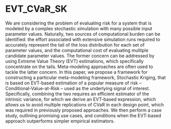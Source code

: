# EVT_CVaR_SK


We are considering the problem of evaluating risk for a system that is modeled by a complex stochastic
simulation with many possible input parameter values. Naturally, two sources of computational
burden can be identified: the effort associated with extensive simulation runs required to accurately
represent the tail of the loss distribution for each set of parameter values, and the computational cost
of evaluating multiple candidate parameter values. The former concern can be addressed by using
Extreme Value Theory (EVT) estimations, which specifically concentrate on the tails. Meta-modeling
approaches are often used to tackle the latter concern. In this paper, we propose a framework for
constructing a particular meta-modeling framework, Stochastic Kriging, that is based on EVT-based
estimation of a popular measure of risk – Conditional-Value-at-Risk – used as the underlying signal
of interest. Specifically, combining the two requires an efficient estimator of the intrinsic variance, for
which we derive an EVT-based expression, which allows us to avoid multiple replications of CVaR
in each design point, which was required in previously proposed approaches. We then perform a
case study, outlining promising use cases, and conditions when the EVT-based approach outperforms
simpler empirical estimators.
